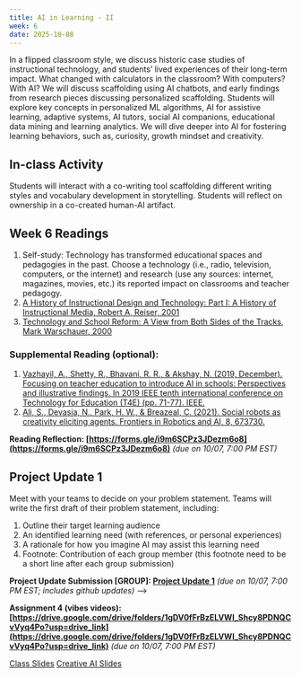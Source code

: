 ```yaml
---
title: AI in Learning - II
week: 6
date: 2025-10-08
---
```


In a flipped classroom style, we discuss historic case studies of instructional technology, and students’ lived experiences of their long-term impact. What changed with calculators in the classroom? With computers? With AI? We will discuss scaffolding using AI chatbots, and early findings from research pieces discussing personalized scaffolding. Students will explore key concepts in personalized ML algorithms, AI for assistive learning, adaptive systems, AI tutors, social AI companions, educational data mining and learning analytics. We will dive deeper into AI for fostering learning behaviors, such as, curiosity, growth mindset and creativity. 

## In-class Activity
 Students will interact with a co-writing tool scaffolding different writing styles and vocabulary development in storytelling. Students will reflect on ownership in a co-created human-AI artifact. 

## Week 6 Readings

1. Self-study: Technology has transformed educational spaces and pedagogies in the past. Choose a technology (i.e., radio, television, computers, or the internet) and research (use any sources: internet, magazines, movies, etc.) its reported impact on classrooms and teacher pedagogy.
2. [A History of Instructional Design and Technology: Part I: A History of Instructional Media, Robert A, Reiser, 2001](https://docdrop.org/static/drop-pdf/A-history-of-instructional-design-and-technology-1-8nOHG.pdf)
3. [Technology and School Reform: A View from Both Sides of the Tracks, Mark Warschauer, 2000](https://drive.google.com/file/d/1Myr49eNCnkLDnCTdr_sbOnL61CzTVXs3/view?usp=sharing)


### Supplemental Reading (optional): 
1. [Vazhayil, A., Shetty, R., Bhavani, R. R., & Akshay, N. (2019, December). Focusing on teacher education to introduce AI in schools: Perspectives and illustrative findings. In 2019 IEEE tenth international conference on Technology for Education (T4E) (pp. 71-77). IEEE.](https://drive.google.com/file/d/1g-vymkg2UIYsmEblUJ75ml4aLZx_MnHv/view?usp=drive_link)
1. [Ali, S., Devasia, N., Park, H. W., & Breazeal, C. (2021). Social robots as creativity eliciting agents. Frontiers in Robotics and AI, 8, 673730.](https://drive.google.com/file/d/1MJZZrpLOu1gbd4qKuiopnYCFdTrGOqBa/view?usp=drive_link)

**Reading Reflection: [https://forms.gle/i9m6SCPz3JDezm6o8](https://forms.gle/i9m6SCPz3JDezm6o8)** *(due on 10/07, 7:00 PM EST)*

## Project Update 1
Meet with your teams to decide on your problem statement. Teams will write the first draft of their problem statement, including:
1. Outline their target learning audience
2. An identified learning need (with references, or personal experiences) 
3. A rationale for how you imagine AI may assist this learning need
4. Footnote: Contribution of each group member (this footnote need to be a short line after each group submission)

**Project Update Submission [GROUP]: [Project Update 1](https://drive.google.com/drive/folders/1hbx0OF1QKc88oBTR3nn64RTYAzKkrHsr?usp=sharing)** *(due on 10/07, 7:00 PM EST; includes github updates)* -->

**Assignment 4 (vibes videos): [https://drive.google.com/drive/folders/1gDV0fFrBzELVWl_Shcy8PDNQCvVyq4Po?usp=drive_link](https://drive.google.com/drive/folders/1gDV0fFrBzELVWl_Shcy8PDNQCvVyq4Po?usp=drive_link)** *(due on 10/07, 7:00 PM EST)*

[Class Slides](https://docs.google.com/presentation/d/1nso2o-amEhQjcWBj0w9pvI5nN102HamTbwz7FFXhPN0/edit?usp=sharing)
[Creative AI Slides](https://docs.google.com/presentation/d/1BZOD8KtlNrZ89DCSSoH-4hadH3lGdMqV_q-9bUGR1Cc/edit?usp=sharing)

<!-- ## Project Update 3
Students will conduct a literature review in the use of technology addressing the learning needs they identified. They will write two accounts of projects or papers addressing (or failing to address) those learning needs. 

**Project Update Submission: []()** *(due on 02/17, 5:00 PM EST)* -->